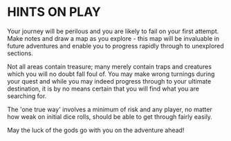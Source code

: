 # HINTS ON PLAY

Your journey will be perilous and you are likely to fail on your first attempt.
Make notes and draw a map as you explore - this map will be invaluable in future
adventures and enable you to progress rapidly through to unexplored sections.

Not all areas contain treasure; many merely contain traps and creatures which
you will no doubt fall foul of. You may make wrong turnings during your quest
and while you may indeed progress through to your ultimate destination, it is by
no means certain that you will find what you are searching for.

The 'one true way' involves a minimum of risk and any player, no matter how weak
on initial dice rolls, should be able to get through fairly easily.

May the luck of the gods go with you on the adventure ahead!